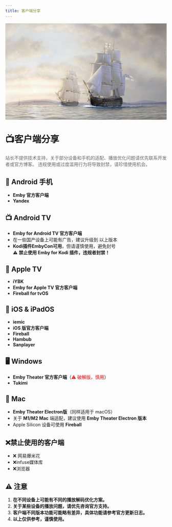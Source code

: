```yaml
---
title: 客户端分享
---
```

<div style="width: 100%; height: 300px; overflow: hidden; margin-bottom: 20px;">
    <img src="/assets/5.jpg" alt="头部图片" style="width: 100%; height: auto; object-fit: cover;">
</div>

# 📺客户端分享
<p style="color: #666;">
  站长不提供技术支持，关于部分设备和手机的适配、播放优化问题请优先联系开发者或官方博客。  
  违规使用或过度滥用行为将导致封禁，请珍惜使用机会。
</p>

## 📱 Android 手机
- **Emby 官方客户端**
- **Yandex**

## 📺 Android TV
- **Emby for Android TV 官方客户端**
- 在一些国产设备上可能有广告，建议升级到 以上版本
- **Kodi插件EmbyCon可用**，但请谨慎使用，避免封号  
  ⚠️ **禁止使用 Emby for Kodi 插件，违规者封禁！**

## 🍏 Apple TV
- **iYBK**
- **Emby for Apple TV 官方客户端**
- **Fireball for tvOS**

## 🍎 iOS & iPadOS
- **iemic**
- **iOS 版官方客户端**
- **Fireball**
- **Hambub**
- **Sanplayer**

## 🖥️ Windows
- **Emby Theater 官方客户端**（<span style="color: red;">⚠️ 破解版，慎用</span>）
- **Tukimi**

## 🍏 Mac
- **Emby Theater Electron版**（同样适用于 macOS）
- 关于 **M1/M2 Mac** 端适配，建议使用 **Emby Theater Electron 版本**
- Apple Silicon 设备可使用 **Fireball**

## ❌禁止使用的客户端
- ❌ 网易爆米花
- ❌infuse媒体库
- ❌浏览器

## ⚠️ 注意
1. **在不同设备上可能有不同的播放解码优化方案。**
2. **关于某些设备的播放问题，请优先咨询官方支持。**
3. **客户端不同版本功能可能略有差异，具体功能请参考官方更新日志。**
4. **以上仅供参考，谨慎使用。**

